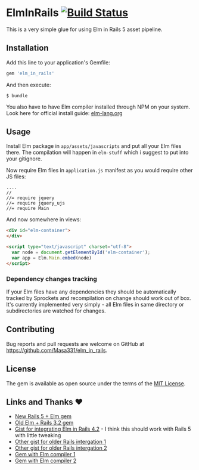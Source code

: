 # ElmInRails [![Build Status](https://travis-ci.org/Masa331/elm_in_rails.svg?branch=master)](https://travis-ci.org/Masa331/elm_in_rails)

This is a very simple glue for using Elm in Rails 5 asset pipeline.

## Installation

Add this line to your application's Gemfile:

```ruby
gem 'elm_in_rails'
```

And then execute:

    $ bundle

You also have to have Elm compiler installed through NPM on your system. Look here for official install guide:
[elm-lang.org](http://elm-lang.org/)

## Usage

Install Elm package in `app/assets/javascripts` and put all your Elm files there. The compilation will happen in `elm-stuff` which i suggest to put into your gitignore.

Now require Elm files in `application.js` manifest as you would require other JS files:

```
....
//
//= require jquery
//= require jquery_ujs
//= require Main
```

And now somewhere in views:
```html
<div id="elm-container">
</div>

<script type="text/javascript" charset="utf-8">
  var node = document.getElementById('elm-container');
  var app = Elm.Main.embed(node)
</script>

```

### Dependency changes tracking

If your Elm files have any dependencies they should be automatically tracked by Sprockets and recompilation on change should work out of box. It's currently implemented very simply - all Elm files in same directory or subdirectories are watched for changes.

## Contributing

Bug reports and pull requests are welcome on GitHub at https://github.com/Masa331/elm_in_rails.

## License

The gem is available as open source under the terms of the [MIT License](http://opensource.org/licenses/MIT).

## Links and Thanks :heart:

- [New Rails 5 + Elm gem](https://github.com/NoRedInk/npm-elm-rails)
- [Old Elm + Rails 3.2 gem](https://github.com/NoRedInk/elm_sprockets)
- [Gist for integrating Elm in Rails 4.2](https://gist.github.com/tmichel/4ac68024b30b77594dac) - I think this should work with Rails 5 with little tweaking
- [Other gist for older Rails intergation 1](https://gist.github.com/rtfeldman/db7b121100b6c6ff435b)
- [Other gist for older Rails intergation 2](https://gist.github.com/rtfeldman/e191ee54cc00f8632ade)
- [Gem with Elm compiler 1](https://github.com/eunomie/ruby-elm)
- [Gem with Elm compiler 2](https://github.com/fbonetti/ruby-elm-compiler)
